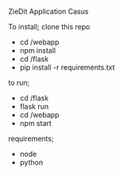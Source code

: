 ZieDit Application Casus


To install;
clone this repo
- cd /webapp
- npm install
- cd /flask
- pip install -r requirements.txt

to run;
- cd /flask
- flask run
- cd /webapp
- npm start

requirements;
- node
- python 

